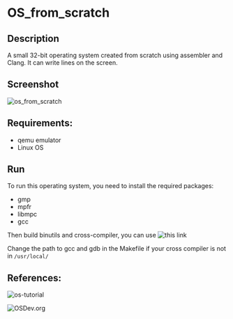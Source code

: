 # OS_from_scratch

## Description

A small 32-bit operating system created from scratch using assembler and Clang. It can write lines on the screen.

## Screenshot
![os_from_scratch](https://user-images.githubusercontent.com/62390397/175969520-facf0cd3-c43c-48a4-a500-c1674c96eabc.png)

## Requirements:

* qemu emulator
* Linux OS

## Run 

To run this operating system, you need to install the required packages: 

* gmp
* mpfr
* libmpc
* gcc

Then build binutils and cross-compiler, you can use ![this link](https://wiki.osdev.org/GCC_Cross-Compiler)

Change the path to gcc and gdb in the Makefile if your cross compiler is not in `/usr/local/`

## References:
![os-tutorial](https://github.com/cfenollosa/os-tutorial)

![OSDev.org](https://wiki.osdev.org/Main_Page)
